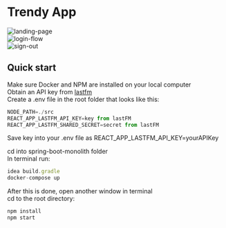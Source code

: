 # Trendy App
![landing-page](public/LandingPage.gif)  
![login-flow](public/LoginFlow.gif)  
![sign-out](public/RemoveSignOutFlow.gif)  
## Quick start  
Make sure Docker and NPM are installed on your local computer  
Obtain an API key from [lastfm](https://www.last.fm/api/account/create)  
Create a .env file in the root folder that looks like this:  
``` Javascript
NODE_PATH=./src
REACT_APP_LASTFM_API_KEY=key from lastFM
REACT_APP_LASTFM_SHARED_SECRET=secret from lastFM
```
Save key into your .env file as REACT_APP_LASTFM_API_KEY=yourAPIKey  

cd into spring-boot-monolith folder  
In terminal run: 
```Javascript 
idea build.gradle  
docker-compose up  
```

After this is done, open another window in terminal  
cd to the root directory:  
```Javascript
npm install  
npm start
```